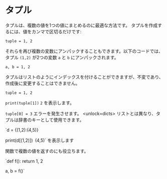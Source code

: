 # タプル
タプルは、複数の値を1つの値にまとめるのに最適な方法です。
タプルを作成するには、値をカンマで区切るだけです:

`tuple = 1, 2`

それらを再び複数の変数にアンパックすることもできます。以下のコードでは、タプル `(1,2)` が2つの変数 `a` と `b` にアンパックされます。

`a, b = 1, 2`

タプルはリストのようにインデックスを付けることができますが、不変であり、作成後に変更することはできません。

`tuple = 1, 2`

`print(tuple[1])`
`2` を表示します。

`tuple[0] = 3`
エラーを発生させます。
<unlock=dicts>
リストとは異なり、タプルは辞書のキーとして使用できます。

`d = {(1,2):(4,5)}

print(d[(1,2)])`
`(4,5)` を表示します</unlock>

関数で複数の値を返すのにも役立ちます。

`def f():
    return 1, 2

a, b = f()`